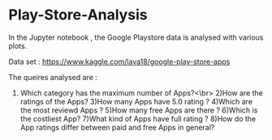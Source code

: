 # Play-Store-Analysis

In the Jupyter notebook , the Google Playstore data is analysed with various plots.

Data set : https://www.kaggle.com/lava18/google-play-store-apps
         
The queires analysed are :
1) Which category has the maximum number of Apps?<\br>
2)How are the ratings of the Apps?
3)How many Apps have 5.0 rating ?
4)Which are the most reviewd Apps ?
5)How many free Apps are there ?
6)Which is the costliest App?
7)What kind of Apps have full rating ?
8)How do the App ratings differ between paid and free Apps in general?
